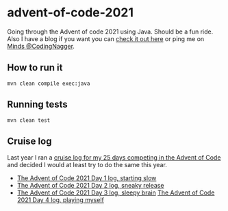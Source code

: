 # advent-of-code-2021

Going through the Advent of code 2021 using Java. Should be a fun ride. Also I have a blog if you want you can [check it out here](https://www.codingnagger.com/) or ping me on [Minds @CodingNagger](https://minds.com/CodingNagger).

## How to run it

```
mvn clean compile exec:java
```

## Running tests

```
mvn clean test
```

## Cruise log

Last year I ran a [cruise log for my 25 days competing in the Advent of Code](https://www.codingnagger.com/tag/advent-of-code-2020/) and decided I would at least try to do the same this year.

- [The Advent of Code 2021 Day 1 log, starting slow](https://www.codingnagger.com/2021/12/01/the-advent-of-code-2021-day-1-log-starting-slow/)
- [The Advent of Code 2021 Day 2 log, sneaky release](https://www.codingnagger.com/2021/12/02/the-advent-of-code-2021-day-2-log-sneaky-release/)
- [The Advent of Code 2021 Day 3 log, sleepy brain](https://www.codingnagger.com/2021/12/03/the-advent-of-code-2021-day-3-log-sleepy-brain/)
  [The Advent of Code 2021 Day 4 log, playing myself](https://www.codingnagger.com/2021/12/04/the-advent-of-code-2021-day-4-log-playing-myself/)
